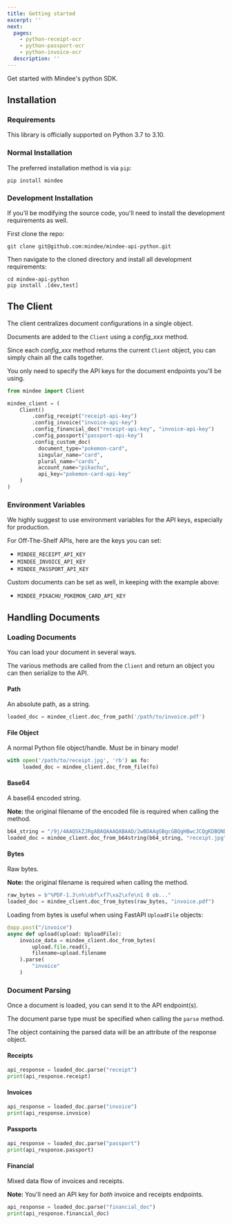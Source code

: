 ```yaml
---
title: Getting started
excerpt: ''
next:
  pages:
    - python-receipt-ocr
    - python-passport-ocr
    - python-invoice-ocr
  description: ''
---
```

Get started with Mindee's python SDK.

## Installation

### Requirements
This library is officially supported on Python 3.7 to 3.10.

### Normal Installation
The preferred installation method is via `pip`:
```shell script
pip install mindee
```

### Development Installation
If you'll be modifying the source code, you'll need to install the development requirements as well.

First clone the repo:
```shell script
git clone git@github.com:mindee/mindee-api-python.git
```

Then navigate to the cloned directory and install all development requirements:
```shell script
cd mindee-api-python
pip install .[dev,test]
```

 
## The Client
The client centralizes document configurations in a single object.

Documents are added to the `Client` using a *config_xxx* method.

Since each *config_xxx* method returns the current `Client` object, you can simply chain all the calls together.

You only need to specify the API keys for the document endpoints you'll be using.

```python
from mindee import Client

mindee_client = (
    Client()
        .config_receipt("receipt-api-key")
        .config_invoice("invoice-api-key")
        .config_financial_doc("receipt-api-key", "invoice-api-key")
        .config_passport("passport-api-key")
        .config_custom_doc(
          document_type="pokemon-card",
          singular_name="card",
          plural_name="cards",
          account_name="pikachu",
          api_key="pokemon-card-api-key"
    )
)
```

### Environment Variables
We highly suggest to use environment variables for the API keys, especially for production.

For Off-The-Shelf APIs, here are the keys you can set:

* `MINDEE_RECEIPT_API_KEY`
* `MINDEE_INVOICE_API_KEY`
* `MINDEE_PASSPORT_API_KEY`

Custom documents can be set as well, in keeping with the example above:
* `MINDEE_PIKACHU_POKEMON_CARD_API_KEY`


## Handling Documents

### Loading Documents
You can load your document in several ways.

The various methods are called from the `Client` and return an object you can
then serialize to the API.

#### Path
An absolute path, as a string.
```python
loaded_doc = mindee_client.doc_from_path('/path/to/invoice.pdf')
```

#### File Object
A normal Python file object/handle. Must be in binary mode!
```python
with open('/path/to/receipt.jpg', 'rb') as fo:
     loaded_doc = mindee_client.doc_from_file(fo)
```

#### Base64
A base64 encoded string.

**Note:** the original filename of the encoded file is required when calling the method.
```python
b64_string = "/9j/4AAQSkZJRgABAQAAAQABAAD/2wBDAAgGBgcGBQgHBwcJCQgKDBQNDAsLD...."
loaded_doc = mindee_client.doc_from_b64string(b64_string, "receipt.jpg")
```

#### Bytes
Raw bytes.

**Note:** the original filename is required when calling the method.
```python
raw_bytes = b"%PDF-1.3\n%\xbf\xf7\xa2\xfe\n1 0 ob..."
loaded_doc = mindee_client.doc_from_bytes(raw_bytes, "invoice.pdf")
```

Loading from bytes is useful when using FastAPI `UploadFile` objects:
```python
@app.post("/invoice")
async def upload(upload: UploadFile):
    invoice_data = mindee_client.doc_from_bytes(
        upload.file.read(),
        filename=upload.filename
    ).parse(
        "invoice"
    )
```

### Document Parsing
Once a document is loaded, you can send it to the API endpoint(s).

The document parse type must be specified when calling the `parse` method.

The object containing the parsed data will be an attribute of the response object.

#### Receipts
```python
api_response = loaded_doc.parse("receipt")
print(api_response.receipt)
```

#### Invoices
```python
api_response = loaded_doc.parse("invoice")
print(api_response.invoice)
```

#### Passports
```python
api_response = loaded_doc.parse("passport")
print(api_response.passport)
```

#### Financial
Mixed data flow of invoices and receipts.

**Note:** You'll need an API key for _both_ invoice and receipts endpoints.
```python
api_response = loaded_doc.parse("financial_doc")
print(api_response.financial_doc)
```